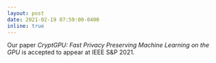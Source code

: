 ```yaml
---
layout: post
date: 2021-02-19 07:59:00-0400
inline: true
---
```


Our paper *CryptGPU: Fast Privacy Preserving Machine Learning on the GPU* is accepted to appear at IEEE S&P 2021.